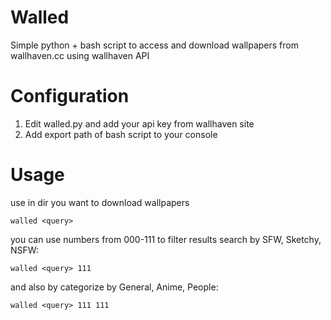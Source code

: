 # Walled
Simple python + bash script to access and download wallpapers from wallhaven.cc using wallhaven API

# Configuration
1. Edit walled.py and add your api key from wallhaven site
2. Add export path of bash script to your console

# Usage
use in dir you want to download wallpapers

```walled <query>```

you can use numbers from 000-111 to filter results search by SFW, Sketchy, NSFW:

```walled <query> 111```

and also by categorize by General, Anime, People:

```walled <query> 111 111```
